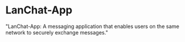 # LanChat-App
"LanChat-App: A messaging application that enables users on the same network to securely exchange messages."
